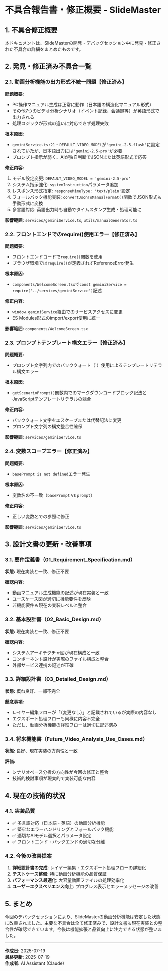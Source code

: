 # 不具合報告書・修正概要 - SlideMaster

## 1. 不具合修正概要

本ドキュメントは、SlideMasterの開発・デバッグセッション中に発見・修正された不具合の詳細をまとめたものです。

## 2. 発見・修正済み不具合一覧

### 2.1. 動画分析機能の出力形式不統一問題【修正済み】

**問題概要:**
- PC操作マニュアル生成は正常に動作（日本語の構造化マニュアル形式）
- その他7つのビデオ分析シナリオ（イベント記録、会議録等）が英語形式で出力される
- 処理ロジックが形式の違いに対応できず処理失敗

**根本原因:**
- `geminiService.ts:21` - `DEFAULT_VIDEO_MODEL`が`'gemini-2.5-flash'`に設定されていたが、日本語出力には`'gemini-2.5-pro'`が必要
- プロンプト指示が弱く、AIが独自判断でJSONまたは英語形式で応答

**修正内容:**
1. モデル設定変更: `DEFAULT_VIDEO_MODEL = 'gemini-2.5-pro'`
2. システム指示強化: `systemInstruction`パラメータ追加
3. レスポンス形式指定: `responseMimeType: 'text/plain'`設定
4. フォールバック機能実装: `convertJsonToManualFormat()`関数でJSON形式も手動形式に変換
5. 多言語対応: 英語出力時も自動でタイムスタンプ生成・処理可能に

**影響範囲:** `services/geminiService.ts`, `utils/manualGenerator.ts`

### 2.2. フロントエンドでのrequire()使用エラー【修正済み】

**問題概要:**
- フロントエンドコードで`require()`関数を使用
- ブラウザ環境では`require()`が定義されずReferenceError発生

**根本原因:**
- `components/WelcomeScreen.tsx`で`const geminiService = require('../services/geminiService')`記述

**修正内容:**
- `window.geminiService`経由でのサービスアクセスに変更
- ES Modules形式のimport/export使用に統一

**影響範囲:** `components/WelcomeScreen.tsx`

### 2.3. プロンプトテンプレート構文エラー【修正済み】

**問題概要:**
- プロンプト文字列内でのバッククォート（`）使用によるテンプレートリテラル構文エラー

**根本原因:**
- `getScenarioPrompt()`関数内でのマークダウンコードブロック記法とJavaScriptテンプレートリテラルの競合

**修正内容:**
- バッククォート文字をエスケープまたは代替記法に変更
- プロンプト文字列の構文整合性確保

**影響範囲:** `services/geminiService.ts`

### 2.4. 変数スコープエラー【修正済み】

**問题概要:**
- `basePrompt is not defined`エラー発生

**根本原因:**
- 変数名の不一致（`basePrompt` vs `prompt`）

**修正内容:**
- 正しい変数名での参照に修正

**影響範囲:** `services/geminiService.ts`

## 3. 設計文書の更新・改善事項

### 3.1. 要件定義書（01_Requirement_Specification.md）
**状態:** 現在実装と一致、修正不要

**確認内容:**
- 動画マニュアル生成機能の記述が現在実装と一致
- ユースケース図が適切に機能要件を反映
- 非機能要件も現在の実装レベルと整合

### 3.2. 基本設計書（02_Basic_Design.md）
**状態:** 現在実装と一致、修正不要

**確認内容:**
- システムアーキテクチャ図が現在構成と一致
- コンポーネント設計が実際のファイル構成と整合
- 外部サービス連携の記述が正確

### 3.3. 詳細設計書（03_Detailed_Design.md）
**状態:** 概ね良好、一部不完全

**懸念事項:**
- レイヤー編集フローが「（変更なし）」と記載されているが実際の内容なし
- エクスポート処理フローも同様に内容不完全
- ただし、動画分析機能の詳細フローは適切に記述済み

### 3.4. 将来機能書（Future_Video_Analysis_Use_Cases.md）
**状態:** 良好、現在実装の方向性と一致

**評価:**
- シナリオベース分析の方向性が今回の修正と整合
- 技術的検討事項が現実的で実装可能な内容

## 4. 現在の技術的状況

### 4.1. 実装品質
- ✅ 多言語対応（日本語・英語）の動画分析機能
- ✅ 堅牢なエラーハンドリングとフォールバック機能
- ✅ 適切なAIモデル選択とパラメータ設定
- ✅ フロントエンド・バックエンドの適切な分離

### 4.2. 今後の改善提案
1. **詳細設計書の完成**: レイヤー編集・エクスポート処理フローの詳細化
2. **テストケース整備**: 特に動画分析機能の品質保証
3. **パフォーマンス最適化**: 大容量動画ファイルの処理効率化
4. **ユーザーエクスペリエンス向上**: プログレス表示とエラーメッセージの改善

## 5. まとめ

今回のデバッグセッションにより、SlideMasterの動画分析機能は安定した状態に改善されました。主要な不具合は全て修正済みで、設計文書も現在実装との整合性が確認できています。今後は機能拡張と品質向上に注力できる状態が整いました。

---

**作成日:** 2025-07-19  
**最終更新:** 2025-07-19  
**作成者:** AI Assistant (Claude)